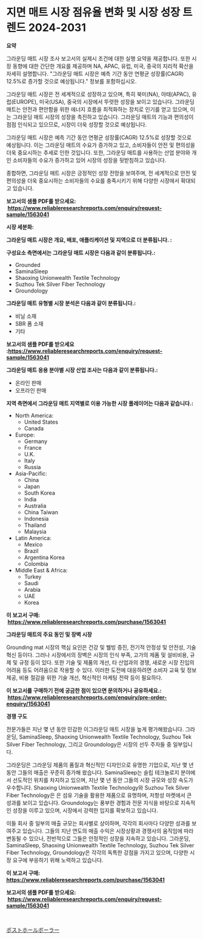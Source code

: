 <p><h1>지면 매트 시장 점유율 변화 및 시장 성장 트렌드 2024-2031</h1></p><p><strong>요약</strong></p>
<p><p>그라운딩 매트 시장 조사 보고서의 실제시 조건에 대한 실행 요약을 제공합니다. 또한 시장 동향에 대한 간단한 개요를 제공하며 NA, APAC, 유럽, 미국, 중국의 지리적 확산을 자세히 설명합니다. "그라운딩 매트 시장은 예측 기간 동안 연평균 성장률(CAGR) 12.5%로 증가할 것으로 예상됩니다." 정보를 포함하십시오.</p><p>그라운딩 매트 시장은 전 세계적으로 성장하고 있으며, 특히 북미(NA), 아태(APAC), 유럽(EUROPE), 미국(USA), 중국의 시장에서 뚜렷한 성장을 보이고 있습니다. 그라운딩 매트는 안전과 편안함을 위한 에너지 흐름을 최적화하는 장치로 인기를 얻고 있으며, 이는 그라운딩 매트 시장의 성장을 촉진하고 있습니다. 그라운딩 매트의 기능과 편의성이 점점 인식되고 있으므로, 시장이 더욱 성장할 것으로 예상됩니다.</p><p>그라운딩 매트 시장은 예측 기간 동안 연평균 성장률(CAGR) 12.5%로 성장할 것으로 예상됩니다. 이는 그라운딩 매트의 수요가 증가하고 있고, 소비자들이 안전 및 편의성을 더욱 중요시하는 추세로 인한 것입니다. 또한, 그라운딩 매트를 사용하는 산업 분야와 개인 소비자들의 수요가 증가하고 있어 시장의 성장을 뒷받침하고 있습니다.</p><p>종합하면, 그라운딩 매트 시장은 긍정적인 성장 전망을 보여주며, 전 세계적으로 안전 및 편의성을 더욱 중요시하는 소비자들의 수요를 충족시키기 위해 다양한 시장에서 확대되고 있습니다.</p></p>
<p><strong>보고서의 샘플 PDF를 받으세요: &nbsp;<a href="https://www.reliableresearchreports.com/enquiry/request-sample/1563041">https://www.reliableresearchreports.com/enquiry/request-sample/1563041</a></strong></p>
<p><strong>시장 세분화:</strong></p>
<p><strong> 그라운딩 매트 시장은 개요, 배포, 애플리케이션 및 지역으로 더 분류됩니다. :</strong></p>
<p><strong>구성요소 측면에서는 그라운딩 매트 시장은 다음과 같이 분류됩니다.:</strong></p>
<p><ul><li>Grounded</li><li>SaminaSleep</li><li>Shaoxing Unionwealth Textile Technology</li><li>Suzhou Tek Silver Fiber Technology</li><li>Groundology</li></ul></p>
<p><strong> 그라운딩 매트 유형별 시장 분석은 다음과 같이 분류됩니다.:</strong></p>
<p><ul><li>비닐 소재</li><li>SBR 폼 소재</li><li>기타</li></ul></p>
<p><strong>보고서의 샘플 PDF를 받으세요 :<a href="https://www.reliableresearchreports.com/enquiry/request-sample/1563041">https://www.reliableresearchreports.com/enquiry/request-sample/1563041</a></strong></p>
<p><strong> 그라운딩 매트 응용 분야별 시장 산업 조사는 다음과 같이 분류됩니다.:</strong></p>
<p><ul><li>온라인 판매</li><li>오프라인 판매</li></ul></p>
<p><strong>지역 측면에서 그라운딩 매트 지역별로 이용 가능한 시장 플레이어는 다음과 같습니다.:</strong></p>
<p><ul>
    <li>
        North America:
        <ul>
            <li>United States</li>
            <li>Canada</li>
        </ul>
    </li>
    <li>
        Europe:
        <ul>
            <li>Germany</li>
            <li>France</li>
            <li>U.K.</li>
            <li>Italy</li>
            <li>Russia</li>
        </ul>
    </li>
    <li>
        Asia-Pacific:
        <ul>
            <li>China</li>
            <li>Japan</li>
            <li>South Korea</li>
            <li>India</li>
            <li>Australia</li>
            <li>China Taiwan</li>
            <li>Indonesia</li>
            <li>Thailand</li>
            <li>Malaysia</li>
        </ul>
    </li>
    <li>
        Latin America:
        <ul>
            <li>Mexico</li>
            <li>Brazil</li>
            <li>Argentina Korea</li>
            <li>Colombia</li>
        </ul>
    </li>
    <li>
        Middle East & Africa:
        <ul>
            <li>Turkey</li>
            <li>Saudi</li>
            <li>Arabia</li>
            <li>UAE</li>
            <li>Korea</li>
        </ul>
    </li>
    </ul></p>
<p><strong>이 보고서 구매: &nbsp;<a href="https://www.reliableresearchreports.com/purchase/1563041">https://www.reliableresearchreports.com/purchase/1563041</a></strong></p>
<p><strong>그라운딩 매트의 주요 동인 및 장벽 시장</strong></p>
<p><p>Grounding mat 시장의 핵심 요인은 건강 및 웰빙 증진, 전기적 안정성 및 안전성, 기술 혁신 등이다. 그러나 시장에서의 장벽은 시장의 인식 부족, 고가의 제품 및 설비비용, 규제 및 규정 등이 있다. 또한 기술 및 제품의 개선, 타 산업과의 경쟁, 새로운 시장 진입의 어려움 등도 어려움으로 작용할 수 있다. 이러한 도전에 대응하려면 소비자 교육 및 정보 제공, 비용 절감을 위한 기술 개선, 혁신적인 마케팅 전략 등이 필요하다.</p></p>
<p><strong>이 보고서를 구매하기 전에 궁금한 점이 있으면 문의하거나 공유하세요.: &nbsp;<a href="https://www.reliableresearchreports.com/enquiry/pre-order-enquiry/1563041">https://www.reliableresearchreports.com/enquiry/pre-order-enquiry/1563041</a></strong></p>
<p><strong>경쟁 구도</strong></p>
<p><p>전문가들은 지난 몇 년 동안 민감한 이그라운딩 매트 시장을 높게 평가해왔습니다. 그라운딩, SaminaSleep, Shaoxing Unionwealth Textile Technology, Suzhou Tek Silver Fiber Technology, 그리고 Groundology은 시장의 선두 주자들 중 일부입니다. </p><p>그라운딩은 그라운딩 제품의 품질과 혁신적인 디자인으로 유명한 기업으로, 지난 몇 년 동안 그들의 매출은 꾸준히 증가해 왔습니다. SaminaSleep는 슬립 테크놀로지 분야에서 선도적인 위치를 차지하고 있으며, 지난 몇 년 동안 그들의 시장 규모와 성장 속도가 우수합니다. Shaoxing Unionwealth Textile Technology와 Suzhou Tek Silver Fiber Technology은 은 섬유 기술을 활용한 제품으로 유명하며, 저항성 마켓에서 큰 성과를 보이고 있습니다. Groundology는 풍부한 경험과 전문 지식을 바탕으로 지속적인 성장을 이루고 있으며, 시장에서 강력한 입지를 확보하고 있습니다.</p><p>이들 회사 중 일부의 매출 규모는 회사별로 상이하며, 각각의 회사마다 다양한 성과를 보여주고 있습니다. 그들의 지난 연도의 매출 수익은 시장상황과 경쟁사의 움직임에 따라 변동될 수 있으나, 전반적으로 그들은 안정적인 성장을 지속하고 있습니다. 그라운딩, SaminaSleep, Shaoxing Unionwealth Textile Technology, Suzhou Tek Silver Fiber Technology, Groundology은 각각의 독특한 강점을 가지고 있으며, 다양한 시장 요구에 부응하기 위해 노력하고 있습니다.</p></p>
<p><strong>이 보고서 구매: &nbsp; <a href="https://www.reliableresearchreports.com/purchase/1563041">https://www.reliableresearchreports.com/purchase/1563041</a></strong></p>
<p><strong>보고서의 샘플 PDF를 받으세요: &nbsp;<a href="https://www.reliableresearchreports.com/enquiry/request-sample/1563041">https://www.reliableresearchreports.com/enquiry/request-sample/1563041</a></strong><strong></strong></p>
<p>&nbsp;</p>
<p><p><a href="https://github.com/xemfu2379520/Market-Research-Report-List-1/blob/main/72401705483.md">ポストホールボーラー</a></p></p>